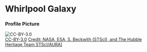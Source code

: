 # Whirlpool Galaxy

### Profile Picture
![CC-BY-3.0](https://i.creativecommons.org/l/by/3.0/88x31.png) \
[CC-BY-3.0](https://creativecommons.org/licenses/by/3.0/deed.en)
[Credit: NASA, ESA, S. Beckwith (STScI), and The Hubble Heritage Team STScI/AURA)](https://de.wikipedia.org/wiki/Datei:Messier51.jpg) 